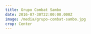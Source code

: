 ```yaml
---
title: Grupo Combat Sambo
date: 2016-07-30T22:00:00.000Z
image: /media/grupo-combat-sambo.jpg
crop: Center
---
```


